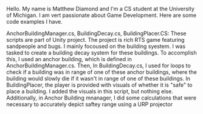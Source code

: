 Hello. My name is Matthew Diamond and I'm a CS student at the University of Michigan. I am vert passionate about Game Development. Here are some code examples I have.

AnchorBuildingManager.cs, BuildingDecay.cs, BuildingPlacer.CS:
These scripts are part of Unity project. The project is rich RTS game featuring sandpeople and bugs. I mainly focoused on the building syestem. I was tasked to create a building decay system for these buildings. To accomplish this, I used an anchor building, which is defined in AnchorBuildingManager.cs. Then, In BuildingDecay.cs, I used for loops to check if a building was in range of one of these anchor buildings, where the building would slowly die if it wasn't in range of one of these buildings. In BuildingPlacer, the player is provided with visuals of whether it is "safe" to place a building. I added the visuals in this script, but nothing else. Additionally, in Anchor Building mnanager, I did some calculations that were necessary to accurately depict saftey range using a URP projector
